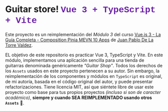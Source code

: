 # Guitar store! <span style="color:#6b21a8;font-family:ui-monospace,SFMono-Regular,'Liberation Mono','Courier New',monospace;font-size:1.75rem;line-height:1.2;">Vue 3 + TypeScript + Vite</span>

Este proyecto es un reimplementación del _Módulo 3_ del curso [Vue.js 3 - La Guía Completa - Composition Pinia MEVN 10 Apps](https://www.udemy.com/course/vuejs-la-guia-completa-composition-pinia-mevn-creando-proyectos-reales/) de [Juan Pablo De La Torre Valdez](https://www.udemy.com/user/juanpablodelatorrevaldez/).

EL objetivo de este repositorio es practicar Vue 3, TypeScript y Vite. En este módulo, implementamos una aplicación sencilla para una tienda de guitarras denominada genéricamente _"Guitar Shop"_. Todos los derechos de los `Assets` usados en este proyecto pertenecen a su autor. Sin embargo, la reimplementación de los componentes y módulos en `TypeScript` es original, de mi autoría, basada en el código original del autor, y puede presentar refactorizaciones. Tiene licencia MIT, así que siéntete libre de usar este proyecto como base para tus propios proyectos _(incluso si son de caracter académico)_, **siempre y cuando SEA REIMPLEMENTADO usando otros `Assets`** 🙂.
